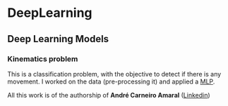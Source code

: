 # DeepLearning
## Deep Learning Models

### Kinematics problem
This is a classification problem, with the objective to detect if there is any movement.  I worked on the data (pre-processing it) and applied a [MLP](https://github.com/oAndreAmaral/DeepLearning/blob/dd7aa78b4e55efeb12317de2b981e82cc01fbcfa/Kinematics%20(Binary%20Classification)/pytorch-classification-mlp.ipynb). 

All this work is of the authorship of **André Carneiro Amaral** ([Linkedin](https://www.linkedin.com/in/andrecarneiroamaral/))
